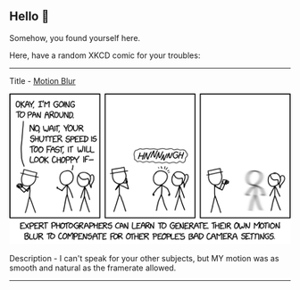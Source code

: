 ## Hello 👀

Somehow, you found yourself here.

Here, have a random XKCD comic for your troubles:

-----------------------------------

Title - [Motion Blur](https://xkcd.com/2628)

![Motion Blur](./random_comic.png)

Description - I can't speak for your other subjects, but MY motion was as smooth and natural as the framerate allowed.

-----------------------------------
